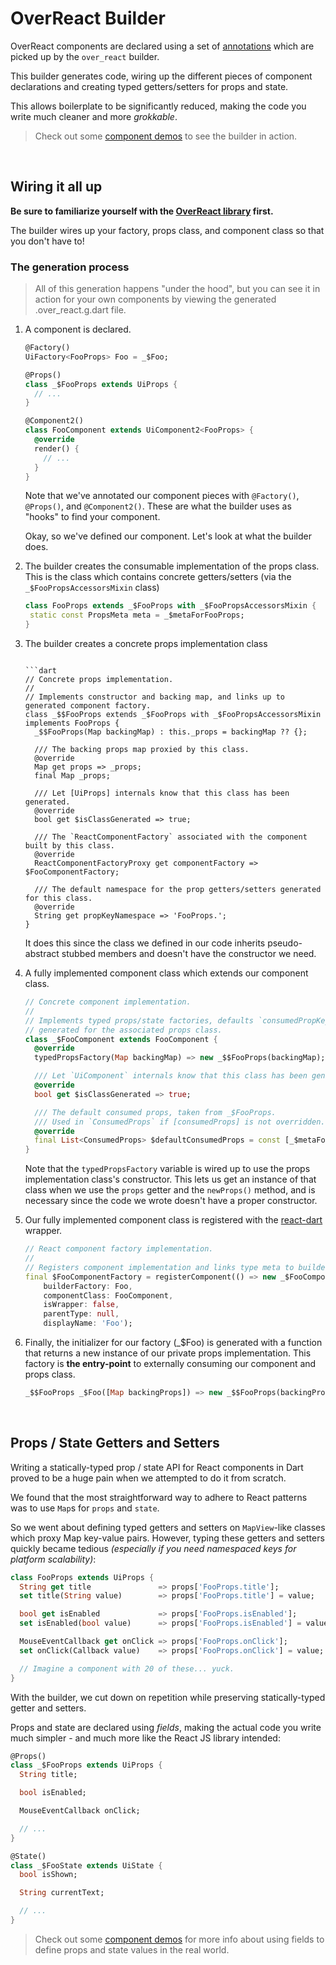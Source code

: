 # OverReact Builder

[](#__START_EMBEDDED_README__)

OverReact components are declared using a set of [annotations] which are 
picked up by the `over_react` builder.

This builder generates code, wiring up the different pieces of component 
declarations and creating typed getters/setters for props and state.

This allows boilerplate to be significantly reduced, making the code you write 
much cleaner and more _grokkable_.

> Check out some [component demos] to see the builder in action.

&nbsp;
&nbsp;

## Wiring it all up

__Be sure to familiarize yourself with the [OverReact library] first.__

The builder wires up your factory, props class, and component class so that you don't have to!


### The generation process

> All of this generation happens "under the hood", but you can see it in action for your 
own components by viewing the generated .over_react.g.dart file.

1. A component is declared.

    ```dart
    @Factory()
    UiFactory<FooProps> Foo = _$Foo;
    
    @Props()
    class _$FooProps extends UiProps { 
      // ...
    }
    
    @Component2()
    class FooComponent extends UiComponent2<FooProps> {
      @override
      render() { 
        // ...
      }
    }
    ```

    Note that we've annotated our component pieces with `@Factory()`, `@Props()`, and `@Component2()`. 
    These are what the builder uses as "hooks" to find your component.

    Okay, so we've defined our component. Let's look at what the builder does.
    
2. The builder creates the consumable implementation of the props class. This is the class which contains concrete 
getters/setters (via the `_$FooPropsAccessorsMixin` class)
    ```dart
   class FooProps extends _$FooProps with _$FooPropsAccessorsMixin {
     static const PropsMeta meta = _$metaForFooProps;
   } 
    ```
    
3. The builder creates a concrete props implementation class
    ```

    ```dart
    // Concrete props implementation.
    //
    // Implements constructor and backing map, and links up to generated component factory.
    class _$$FooProps extends _$FooProps with _$FooPropsAccessorsMixin implements FooProps {
      _$$FooProps(Map backingMap) : this._props = backingMap ?? {};
    
      /// The backing props map proxied by this class.
      @override
      Map get props => _props;
      final Map _props;
    
      /// Let [UiProps] internals know that this class has been generated.
      @override
      bool get $isClassGenerated => true;
    
      /// The `ReactComponentFactory` associated with the component built by this class.
      @override
      ReactComponentFactoryProxy get componentFactory => $FooComponentFactory;
    
      /// The default namespace for the prop getters/setters generated for this class.
      @override
      String get propKeyNamespace => 'FooProps.';
    }
    ```
    
    It does this since the class we defined in our code inherits pseudo-abstract stubbed 
    members and doesn't have the constructor we need.

3. A fully implemented component class which extends our component class.

    ```dart
    // Concrete component implementation.
    //
    // Implements typed props/state factories, defaults `consumedPropKeys` to the keys
    // generated for the associated props class.
    class _$FooComponent extends FooComponent {
      @override
      typedPropsFactory(Map backingMap) => new _$$FooProps(backingMap);
    
      /// Let `UiComponent` internals know that this class has been generated.
      @override
      bool get $isClassGenerated => true;
    
      /// The default consumed props, taken from _$FooProps.
      /// Used in `ConsumedProps` if [consumedProps] is not overridden.
      @override
      final List<ConsumedProps> $defaultConsumedProps = const [_$metaForFooProps];
    }
    ```

    Note that the `typedPropsFactory` variable is wired up to use the props implementation 
    class's constructor. This lets us get an instance of that class when we use the `props` 
    getter and the `newProps()` method, and is necessary since the code we wrote 
    doesn't have a proper constructor.

4. Our fully implemented component class is registered with the [react-dart] wrapper.

    ```dart
    // React component factory implementation.
    //
    // Registers component implementation and links type meta to builder factory.
    final $FooComponentFactory = registerComponent(() => new _$FooComponent(),
        builderFactory: Foo,
        componentClass: FooComponent,
        isWrapper: false,
        parentType: null,
        displayName: 'Foo');

    ```

5. Finally, the initializer for our factory (_$Foo) is generated with a function that returns a new instance of our 
private props implementation. This factory is __the entry-point__ to externally consuming our 
component and props class.

    ```dart
    _$$FooProps _$Foo([Map backingProps]) => new _$$FooProps(backingProps);
    ```

&nbsp;
&nbsp;



## Props / State Getters and Setters

Writing a statically-typed prop / state API for React components in Dart proved to be a huge pain when we 
attempted to do it from scratch.

We found that the most straightforward way to adhere to React patterns was to use `Map`s for `props` and `state`. 

So we went about defining typed getters and setters on `MapView`-like classes which proxy Map key-value pairs. 
However, typing these getters and setters quickly became tedious 
_(especially if you need namespaced keys for platform scalability)_:

```dart
class FooProps extends UiProps {
  String get title               => props['FooProps.title'];
  set title(String value)        => props['FooProps.title'] = value;

  bool get isEnabled             => props['FooProps.isEnabled'];
  set isEnabled(bool value)      => props['FooProps.isEnabled'] = value;

  MouseEventCallback get onClick => props['FooProps.onClick'];
  set onClick(Callback value)    => props['FooProps.onClick'] = value;

  // Imagine a component with 20 of these... yuck.
}
```

With the builder, we cut down on repetition while preserving statically-typed getter and setters. 

Props and state are declared using _fields_, making the actual code you write much simpler - 
and much more like the React JS library intended:

```dart
@Props()
class _$FooProps extends UiProps {
  String title;

  bool isEnabled;

  MouseEventCallback onClick;

  // ...
}

@State()
class _$FooState extends UiState {
  bool isShown;

  String currentText;

  // ...
}
```

> Check out some [component demos] for more info about using fields to define props and state values in the real world.

&nbsp;
&nbsp;


[OverReact library]: https://github.com/Workiva/over_react/blob/master/README.md
[annotations]: https://github.com/Workiva/over_react/blob/master/lib/src/component_declaration/annotations.dart
[component demos]: https://workiva.github.io/over_react/demos/
[react-dart]: https://github.com/cleandart/react-dart
